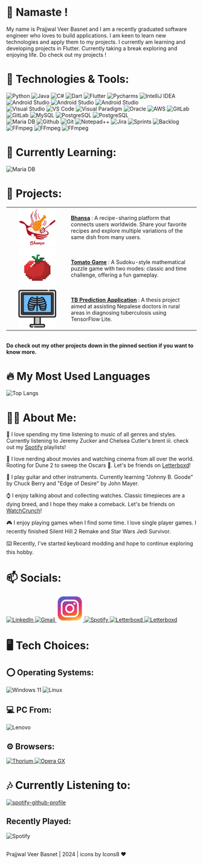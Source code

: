 # 🙏 Namaste !

My name is Prajjwal Veer Basnet and I am a recently graduated software engineer who loves to build applications. I am keen to learn new technologies and apply them to my projects. I currently am learning and developing projects in Flutter. Currently taking a break exploring and enjoying life. Do check out my projects !

# 🔧 Technologies & Tools:

<img src="https://img.icons8.com/?size=100&id=13441&format=png&color=000000" alt="Python" width="70" height="70"/>  <img src="https://img.icons8.com/?size=100&id=13679&format=png&color=000000" alt="Java" width="70" height="70"/>  <img src="https://img.icons8.com/?size=100&id=55251&format=png&color=000000" alt="C#" width="70" height="70"/>  <img src="https://img.icons8.com/?size=100&id=7AFcZ2zirX6Y&format=png&color=000000" alt="Dart" width="70" height="70"/> <img src="https://img.icons8.com/?size=100&id=7I3BjCqe9rjG&format=png&color=000000" alt="Flutter" width="70" height="70"/> 
<img src="https://img.icons8.com/?size=100&id=vinpBD5oA3b4&format=png&color=000000" alt="Pycharms" width="70" height="70"/> 
<img src="https://img.icons8.com/?size=100&id=61466&format=png&color=000000" alt="IntelliJ IDEA" width="70" height="70"/> <img src="https://img.icons8.com/?size=100&id=04OFrkjznvcd&format=png&color=000000" alt="Android Studio" width="70" height="70"/> <img src="https://img.icons8.com/?size=100&id=106501&format=png&color=000000" alt="Android Studio" width="70" height="70"/> <img src="https://static-00.iconduck.com/assets.00/mysqlworkbench-icon-2048x2026-telcey9g.png" alt="Android Studio" width="70" height="70"/> 
<br/>
<img src="https://img.icons8.com/?size=100&id=y7WGoWNuIWac&format=png&color=000000" alt="Visual Studio" width="70" height="70"/> 
<img src="https://img.icons8.com/?size=100&id=9OGIyU8hrxW5&format=png&color=000000" alt="VS Code" width="70" height="70"/> 
<img src="https://forums.visual-paradigm.com/uploads/default/original/2X/6/6d10753eda994cb828d6d182304d2c9929ae85c1.png" alt="Visual Paradigm" width="70" height="70"/> 
<img src="https://img.icons8.com/?size=100&id=39913&format=png&color=000000" alt="Oracle" width="70" height="70"/> <img src="https://img.icons8.com/?size=100&id=33039&format=png&color=000000" alt="AWS" width="70" height="70"/> 
<img src="https://img.icons8.com/?size=100&id=34886&format=png&color=000000" alt="GitLab" width="70" height="70"/>
<img src="https://img.icons8.com/?size=100&id=87330&format=png&color=000000" alt="GitLab" width="70" height="70"/> 
<img src="https://img.icons8.com/?size=100&id=UFXRpPFebwa2&format=png&color=000000" alt="MySQL" width="70" height="70"/> 
<img src="https://img.icons8.com/?size=100&id=38561&format=png&color=000000" alt="PostgreSQL" width="70" height="70"/>
<img src="https://img.icons8.com/?size=100&id=lOqoeP2Zy02f&format=png&color=000000" alt="PostgreSQL" width="70" height="70"/> 
<br/>
<img src="https://img.icons8.com/?size=100&id=nrY6pkbRkJCi&format=png&color=000000" alt="Maria DB" width="70" height="70"/> 
<img src="https://img.icons8.com/?size=100&id=63777&format=png&color=000000" alt="Github" width="70" height="70"/> 
<img src="https://img.icons8.com/?size=100&id=20906&format=png&color=000000" alt="Git" width="70" height="70"/> 
<img src="https://img.icons8.com/?size=100&id=67169&format=png&color=000000" alt="Notepad++" width="70" height="70"/> 
<img src="https://img.icons8.com/?size=100&id=oROcPah5ues6&format=png&color=000000" alt="Jira" width="70" height="70"/> <img src="https://img.icons8.com/?size=100&id=43096&format=png&color=000000" alt="Sprints" width="70" height="70"/> <img src="https://img.icons8.com/?size=100&id=KJaWClVI1AMv&format=png&color=000000" alt="Backlog" width="70" height="70"/> <img src="https://img.icons8.com/?size=100&id=32418&format=png&color=000000" alt="FFmpeg" width="70" height="70"/> <img src="https://img.icons8.com/?size=100&id=n3QRpDA7KZ7P&format=png&color=000000" alt="FFmpeg" width="70" height="70"/> <img src="https://img.icons8.com/?size=100&id=zfHRZ6i1Wg0U&format=png&color=000000" alt="FFmpeg" width="70" height="70"/>
<br/>

# 🌱 Currently Learning:
<img src="https://img.icons8.com/?size=100&id=44442&format=png&color=000000" alt="Maria DB" width="70" height="70"/> 

# 🚀 Projects:

<table>
  <tr>
    <td align="center" width="150">
      <img src="./images/Bhansa.png" alt="Bhansa Logo" width="100" height="100">
    </td>
    <td>
      <b><a href="https://github.com/Prajj-10/Bhansa">Bhansa</a></b> : A recipe-sharing platform that connects users worldwide. Share your favorite recipes and explore multiple variations of the same dish from many users.
    </td>
  </tr>
  <tr>
    <td align="center" width="150">
      <img src="./images/tomato-main.png" alt="Tomato Game" width="100" height="100">
    </td>
    <td>
      <b><a href="https://github.com/Prajj-10/Tomato-Game">Tomato Game</a></b> : A Sudoku-style mathematical puzzle game with two modes: classic and time challenge, offering a fun gameplay.
    </td>
  </tr>
  <tr>
    <td align="center" width="150">
      <img src="./images/TBappIcon.png" alt="TB Detection logo" width="100" height="100">
    </td>
    <td>
      <b><a href="https://github.com/Prajj-10/Tuberculosis-Prediction-App">TB Prediction Application</a></b> : A thesis project aimed at assisting Nepalese doctors in rural areas in diagnosing tuberculosis using TensorFlow Lite.
    </td>
  </tr>
</table>
<br>
<b> Do check out my other projects down in the pinned section if you want to know more.</b>


# 🔥 My Most Used Languages

![Top Langs](https://github-readme-stats.vercel.app/api/top-langs/?username=prajj-10&layout=donut-vertical&langs_count=12&theme=tokyonight&show_icons=true)

# 👨‍💻 About Me:

🎵 I love spending my time listening to music of all genres and styles. Currently listening to Jeremy Zucker and Chelsea Cutler's brent iii. check out my‎ ‎[‎Spotify](https://open.spotify.com/user/31mhbwq3lthnnawplg2mgdjz5jzi) playlists!

🎥 I love nerding about movies and watching cinema from all over the world. Rooting for Dune 2 to sweep the Oscars 💪. Let's be friends on‎ [Letterboxd](https://letterboxd.com/Prajj_/)!

🎸 I play guitar and other instruments. Currently learning "Johnny B. Goode" by Chuck Berry and "Edge of Desire" by John Mayer.

⌚ I enjoy talking about and collecting watches. Classic timepieces are a dying breed, and I hope they make a comeback. Let's be friends on‎ ‎‎[WatchCrunch](https://www.watchcrunch.com/Prajj_10)!

🎮 I enjoy playing games when I find some time. I love single player games. I recently finished Silent Hill 2 Remake and Star Wars Jedi Survivor.

⌨️ Recently, I've started keyboard modding and hope to continue exploring this hobby.

# 📫 Socials:
<a href="https://www.linkedin.com/in/prajj/" target="_blank">
    <img src="https://img.icons8.com/?size=100&id=13930&format=png&color=000000" alt="LinkedIn" width="70" height="70"/>
</a>
<a href="mailto:prajjwalveer2001@gmail.com" target="_blank">
    <img src="https://img.icons8.com/?size=100&id=P7UIlhbpWzZm&format=png&color=000000" alt="Gmail" width="70" height="70"/>
</a>
<a href="https://www.instagram.com/prajjwal_10/" target="_blank">
    <img src="./images/instagram.png" alt="Instagram" width="70" height="70"/>
</a>
<a href="https://open.spotify.com/user/31mhbwq3lthnnawplg2mgdjz5jzi" target="_blank">
    <img src="https://www.freepnglogos.com/uploads/spotify-logo-png/spotify-logo-spotify-symbol-3.png" alt="Spotify" width="90" height="70"/>
</a>
<a href="https://letterboxd.com/Prajj_/" target="_blank">
    <img src="https://upload.wikimedia.org/wikipedia/commons/9/9b/Letterboxd_2023_logo.png" alt="Letterboxd" width="70" height="70"/>
</a>
<a href="https://www.watchcrunch.com/Prajj_10" target="_blank">
    <img src="https://play-lh.googleusercontent.com/8Mw9wImYu0tb5a0QA2o5XSYHA9CfaotTjb2rD7weR4RtAZOph5--3SY2t5MeLBfw-B0=w240-h480-rw" alt="Letterboxd" width="70" height="70"/>
</a>

# 🖥️ Tech Choices: 

## ⭕ Operating Systems:
<img src="https://img.icons8.com/?size=100&id=M9BRw0RJZXKi&format=png&color=000000" alt="Windows 11" width="70" height="70"/>  <img src="https://img.icons8.com/?size=100&id=17842&format=png&color=000000" alt="Linux" width="70" height="70"/> 

## 💻 PC From:
<img src="https://img.icons8.com/?size=100&id=pKl6oyq4IKpu&format=png&color=000000" alt="Lenovo" width="70" height="70"/> 

## ⚙️ Browsers:
<a href="https://thorium.rocks/" target="_blank">
    <img src="https://img.icons8.com/?size=100&id=104996&format=png&color=000000" alt="Thorium" width="70" height="70"/>
</a><a href="https://www.opera.com/gx" target="_blank"><img src="https://img.icons8.com/?size=100&id=JsJYZuU5f9xf&format=png&color=000000" alt="Opera GX" width="70" height="70"/> </a>

# 🎶 Currently Listening to:
[![spotify-github-profile](https://spotify-github-profile.kittinanx.com/api/view?uid=31mhbwq3lthnnawplg2mgdjz5jzi&cover_image=true&theme=novatorem&show_offline=true&background_color=000000&interchange=true&bar_color=53b14f&bar_color_cover=false)](https://spotify-github-profile.kittinanx.com/api/view?uid=31mhbwq3lthnnawplg2mgdjz5jzi&redirect=true)

## Recently Played:
![Spotify](https://spotify-recently-played-readme.vercel.app/api?user=31mhbwq3lthnnawplg2mgdjz5jzi&count=6)

<br>
Prajjwal Veer Basnet | 2024 | icons by Icons8 ❤️

